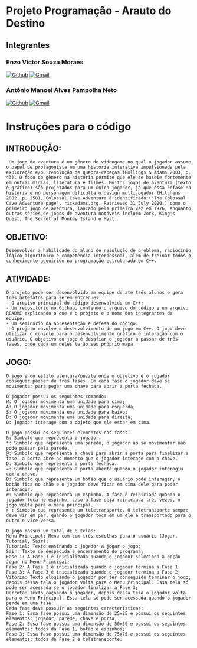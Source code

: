 # Projeto Programação - Arauto do Destino

## Integrantes

### Enzo Victor Souza Moraes

[![Github](https://img.shields.io/badge/GitHub-100000?style=for-the-badge&logo=github&logoColor=white)](https://github.com/Enzo-V-S-Moraes) [![Gmail](https://img.shields.io/badge/Gmail-D14836?style=for-the-badge&logo=gmail&logoColor=white)](mailto:enzovictor647@gmail.com)

### Antônio Manoel Alves Pampolha Neto

[![Github](https://img.shields.io/badge/GitHub-100000?style=for-the-badge&logo=github&logoColor=white)](https://github.com/Antoniopampolha) [![Gmail](https://img.shields.io/badge/Gmail-D14836?style=for-the-badge&logo=gmail&logoColor=white)](mailto:antoniopampolha.comercial@gmail.com)

# Instruções para o código

## INTRODUÇÃO:

     Um jogo de aventura é um gênero de videogame no qual o jogador assume o papel de protagonista em uma história interativa impulsionada pela exploração e/ou resolução de quebra-cabeças (Rollings & Adams 2003, p. 43). O foco do gênero na história permite que ele se baseie fortemente em outras mídias, literatura e filmes. Muitos jogos de aventura (texto e gráfico) são projetados para um único jogador, já que essa ênfase na história e no personagem dificulta o design multijogador (Hitchens 2002, p. 258). Colossal Cave Adventure é identificado ("The Colossal Cave Adventure page". rickadams.org. Retrieved 31 July 2020.) como o primeiro jogo de aventura, lançado pela primeira vez em 1976, enquanto outras séries de jogos de aventura notáveis incluem Zork, King's Quest, The Secret of Monkey Island e Myst.

## OBJETIVO:

    Desenvolver a habilidade do aluno de resolução de problema, raciocínio lógico algorítmico e competência interpessoal, além de treinar todos o conhecimento adquirido na programação estruturada em C++.

## ATIVIDADE:

    O projeto pode ser desenvolvido em equipe de até três alunos e gera três artefatos para serem entregues:
    - O arquivo principal do código desenvolvido em C++;
    - Um repositório no Github, contendo o arquivo do código e um arquivo README explicando o que é o projeto e o nome dos integrantes da equipe;
    - Um seminário da apresentação e defesa do código.
    - O projeto envolve o desenvolvimento de um jogo em C++. O jogo deve utilizar o console para o desenvolvimento gráfico e interação com o usuário. O objetivo do jogo é desafiar o jogador a passar de três fases, onde cada um deles terão seu próprio mapa.

## JOGO:

    O jogo é do estilo aventura/puzzle onde o objetivo é o jogador conseguir passar de três fases. Em cada fase o jogador deve se movimentar para pegar uma chave para abrir a porta fechada.

    O jogador possui os seguintes comando:
    W: O jogador movimenta uma unidade para cima;
    A: O jogador movimenta uma unidade para esquerda;
    S: O jogador movimenta uma unidade para baixo;
    D: O jogador movimenta uma unidade para direita;
    O: jogador interage com o objeto que ele estar em cima.

    O jogo possui os seguintes elementos nas fases:
    &: Simbolo que representa o jogador.
    *: Simbolo que representa uma parede, o jogador ao se movimentar não pode passar pela parede.
    @: Simbolo que representa a chave para abrir a porta para finalizar a fase, a porta abre no momento que o jogador interage com a chave.
    D: Simbolo que representa a porta fechada.
    =: Simbolo que representa a porta aberta quando o jogador interagiu com a chave.
    O: Simbolo que representa um botão que o usuário pode interagir, o botão fica no chão e o jogador deve ficar em cima dele para poder interagir.
    #: Simbolo que representa um espinho. A fase é reiniciada quando o jogador toca no espinho, caso a fase seja reiniciada três vezes, o jogo volta para o menu principal.
    > : Simbolo que representa um teletransporte. O teletransporte sempre deve vir em par, quando o jogador toca em um ele é transportado para o outro e vice-versa.

    O jogo possui um total de 8 telas:
    Menu Principal: Menu com com três escolhas para o usuário (Jogar, Tutorial, Sair);
    Tutorial: Texto ensinando o jogador a jogar o jogo;
    Sair: Texto de despedida e encerramento do programa;
    Fase 1: A Fase 1 é inicializada quando o jogador seleciona a opção Jogar no Menu Principal;
    Fase 2: A Fase 2 é inicializada quando o jogador termina a Fase 1;
    Fase 3: A Fase 3 é inicializada quando o jogador termina a Fase 2;
    Vitória: Texto elogiando o jogador por ter conseguido terminar o jogo, depois dessa tela o jogador volta para o Menu Principal. Essa tela só pode ser acessada se o jogador finalizar a Fase 3;
    Derrota: Texto caçoando o jogador, depois dessa tela o jogador volta para o Menu Principal. Essa tela só pode ser acessada quando o jogador perde em uma fase.
    Cada fase deve possuir as seguintes características:
    Fase 1: Essa fase possui uma dimensão de 25x25 e possui os seguintes elementos: jogador, parede, chave e porta;
    Fase 2: Essa fase possui uma dimensão de 50x50 e possui os seguintes elementos: todos da Fase 1, botão e espinhos;
    Fase 3: Essa fase possui uma dimensão de 75x75 e possui os seguintes elementos: todos da Fase 2 e teletransporte.
